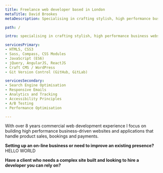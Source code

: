 ```yaml
---
title: Freelance web developer based in London
metaTitle: David Brookes
metaDescription: Specialising in crafting stylish, high performance business websites and web applications that get results, using the latest cutting edge web development technologies.

path: /

intro: specialising in crafting stylish, high performance business websites and web applications that get results, using the latest cutting edge web development technologies.

servicesPrimary:
- HTML5, CSS3
- Sass, Compass, CSS Modules
- JavaScript (ES6)
- jQuery, AngularJS, ReactJS
- Craft CMS / WordPress
- Git Version Control (GitHub, GitLab)

servicesSecondary:
- Search Engine Optimisation
- Responsive Emails
- Analytics and Tracking
- Accessibility Principles
- A/B Testing
- Performance Optimisation

---
```


With over 8 years commercial web development experience I focus on building high performance business-driven websites and applications that handle product sales, bookings and payments.

**Setting up an on-line business or need to improve an existing presence?** HELLO WORLD

**Have a client who needs a complex site built and looking to hire a developer you can rely on?**
